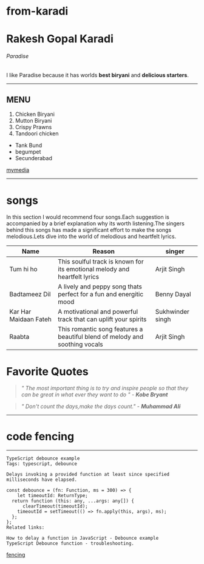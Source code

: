 # from-karadi
# Rakesh Gopal Karadi
###### Paradise 
I like Paradise because it has worlds **best biryani** and **delicious starters**.

----
MENU
----

1. Chicken Biryani
2. Mutton Biryani
3. Crispy Prawns
4. Tandoori chicken

* Tank Bund
* begumpet
* Secunderabad

[mymedia](https://github.com/ROCKYNWMSU/from-karadi/blob/main/MyMedia.md)

-----
# songs
In this section I would recommend four songs.Each suggestion is accompanied by a brief explanation why its worth listening.The singers behind this songs has made a significant effort to make the songs melodious.Lets dive into the world of melodious and heartfelt lyrics.


| Name| Reason | singer |
|-----|--------|--------|
| Tum hi ho| This soulful track is known for its emotional melody and heartfelt lyrics | Arjit Singh|
| Badtameez Dil |A lively and peppy song thats perfect for a fun and energitic mood | Benny Dayal|
| Kar Har Maidaan Fateh | A motivational and powerful track that can uplift your spirits|Sukhwinder singh |
| Raabta |This romantic song features a beautiful blend of melody  and soothing vocals |Arjit Singh |

# Favorite Quotes
> *" The most important thing is to try and inspire people so that they can be great in what ever they want to do "*
> \- ***Kobe Bryant***

> *" Don't count the days,make the days count."*
> \- ***Muhammad Ali***
-----
# code fencing 
-----
```
TypeScript debounce example
Tags: typescript, debounce

Delays invoking a provided function at least since specified milliseconds have elapsed.

const debounce = (fn: Function, ms = 300) => {
	let timeoutId: ReturnType;
  return function (this: any, ...args: any[]) {
	  clearTimeout(timeoutId);
    timeoutId = setTimeout(() => fn.apply(this, args), ms);
  };
};
Related links:

How to delay a function in JavaScript - Debounce example
TypeScript Debounce function - troubleshooting.

```
[fencing](https://code.pieces.app/collections/typescript)